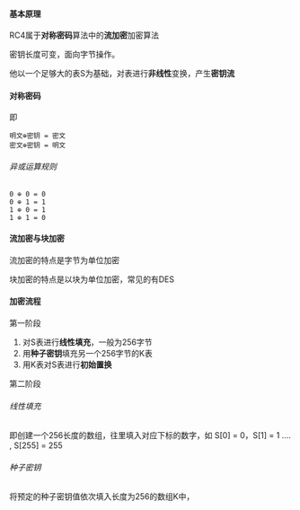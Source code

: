 #### 基本原理
RC4属于**对称密码**算法中的**流加密**加密算法

密钥长度可变，面向字节操作。

他以一个足够大的表S为基础，对表进行**非线性**变换，产生**密钥流**

#### 对称密码
即 
```text
明文⊕密钥 = 密文
密文⊕密钥 = 明文
```

###### 异或运算规则
```text
0 ⊕ 0 = 0
0 ⊕ 1 = 1
1 ⊕ 0 = 1
1 ⊕ 1 = 0
```

#### 流加密与块加密
流加密的特点是字节为单位加密

块加密的特点是以块为单位加密，常见的有DES

#### 加密流程
第一阶段
1. 对S表进行**线性填充**，一般为256字节
2. 用**种子密钥**填充另一个256字节的K表
3. 用K表对S表进行**初始置换**

第二阶段

###### 线性填充
即创建一个256长度的数组，往里填入对应下标的数字，如 S[0] = 0，S[1] = 1 .... , S[255] = 255

###### 种子密钥
将预定的种子密钥值依次填入长度为256的数组K中，